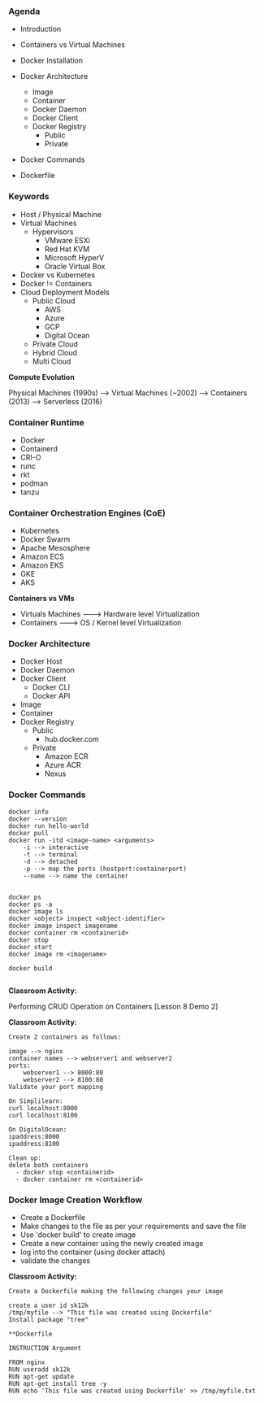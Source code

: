 
### Agenda
- Introduction
- Containers vs Virtual Machines
- Docker Installation
- Docker Architecture
    - Image
    - Container
    - Docker Daemon
    - Docker Client
    - Docker Registry
        - Public
        - Private

- Docker Commands
- Dockerfile


### Keywords

- Host / Physical Machine
- Virtual Machines
    - Hypervisors
        - VMware ESXi
        - Red Hat KVM
        - Microsoft HyperV
        - Oracle Virtual Box
- Docker vs Kubernetes
- Docker != Containers
- Cloud Deployment Models
    - Public Cloud
        - AWS
        - Azure
        - GCP
        - Digital Ocean
    - Private Cloud
    - Hybrid Cloud
    - Multi Cloud


**Compute Evolution**

Physical Machines (1990s) --> Virtual Machines (~2002)  --> Containers (2013) 
                                                        --> Serverless (2016)



### Container Runtime
- Docker 
- Containerd
- CRI-O
- runc
- rkt
- podman
- tanzu


### Container Orchestration Engines (CoE)
- Kubernetes
- Docker Swarm
- Apache Mesosphere
- Amazon ECS
- Amazon EKS
- GKE
- AKS

**Containers vs VMs**
- Virtuals Machines ---> Hardware level Virtualization
- Containers        ---> OS / Kernel level Virtualization


### Docker Architecture

- Docker Host
- Docker Daemon
- Docker Client
    - Docker CLI
    - Docker API
- Image
- Container
- Docker Registry
    - Public
        - hub.docker.com
    - Private
        - Amazon ECR
        - Azure ACR
        - Nexus


### Docker Commands
````
docker info
docker --version
docker run hello-world
docker pull
docker run -itd <image-name> <arguments>
    -i --> interactive
    -t --> terminal
    -d --> detached
    -p --> map the ports (hostport:containerport)
    --name --> name the container


docker ps
docker ps -a
docker image ls
docker <object> inspect <object-identifier>
docker image inspect imagename
docker container rm <containerid>
docker stop 
docker start
docker image rm <imagename>

docker build


````

**Classroom Activity:**

Performing CRUD Operation on Containers [Lesson 8 Demo 2]


**Classroom Activity:**

````
Create 2 containers as follows:

image --> nginx
container names --> webserver1 and webserver2
ports:
    webserver1 --> 8000:80
    webserver2 --> 8100:80
Validate your port mapping

On Simplilearn:
curl localhost:8000
curl localhost:8100

On DigitalOcean:
ipaddress:8000
ipaddress:8100

Clean up:
delete both containers
  - docker stop <containerid>
  - docker container rm <containerid>

````

### Docker Image Creation Workflow

- Create a Dockerfile
- Make changes to the file as per your requirements and save the file
- Use 'docker build' to create image
- Create a new container using the newly created image
- log into the container (using docker attach)
- validate the changes


**Classroom Activity:**

````
Create a Dockerfile making the following changes your image

create a user id sk12k
/tmp/myfile --> "This file was created using Dockerfile"
Install package "tree"

**Dockerfile

INSTRUCTION Argument

FROM nginx
RUN useradd sk12k
RUN apt-get update
RUN apt-get install tree -y
RUN echo 'This file was created using Dockerfile' >> /tmp/myfile.txt

````

````

````

